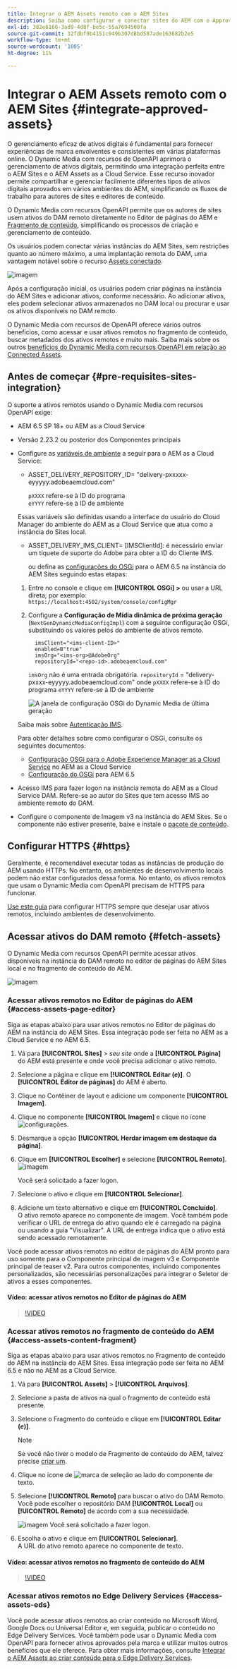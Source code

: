 ```yaml
---
title: Integrar o AEM Assets remoto com o AEM Sites
description: Saiba como configurar e conectar sites do AEM com o Approved AEM Assets.
exl-id: 382e6166-3ad9-4d8f-be5c-55a7694508fa
source-git-commit: 32fdbf9b4151c949b307d8bd587ade163682b2e5
workflow-type: tm+mt
source-wordcount: '1005'
ht-degree: 11%

---
```


# Integrar o AEM Assets remoto com o AEM Sites  {#integrate-approved-assets}

O gerenciamento eficaz de ativos digitais é fundamental para fornecer experiências de marca envolventes e consistentes em várias plataformas online. O Dynamic Media com recursos de OpenAPI aprimora o gerenciamento de ativos digitais, permitindo uma integração perfeita entre o AEM Sites e o AEM Assets as a Cloud Service. Esse recurso inovador permite compartilhar e gerenciar facilmente diferentes tipos de ativos digitais aprovados em vários ambientes do AEM, simplificando os fluxos de trabalho para autores de sites e editores de conteúdo.

O Dynamic Media com recursos OpenAPI permite que os autores de sites usem ativos do DAM remoto diretamente no Editor de páginas do AEM e [Fragmento de conteúdo](https://experienceleague.adobe.com/docs/experience-manager-65/content/assets/content-fragments/content-fragments.html?lang=pt-BR), simplificando os processos de criação e gerenciamento de conteúdo.

Os usuários podem conectar várias instâncias do AEM Sites, sem restrições quanto ao número máximo, a uma implantação remota do DAM, uma vantagem notável sobre o recurso [Assets conectado](use-assets-across-connected-assets-instances.md).

![imagem](/help/assets/assets/connected-assets-rdam.png)

Após a configuração inicial, os usuários podem criar páginas na instância do AEM Sites e adicionar ativos, conforme necessário. Ao adicionar ativos, eles podem selecionar ativos armazenados no DAM local ou procurar e usar os ativos disponíveis no DAM remoto.

O Dynamic Media com recursos de OpenAPI oferece vários outros benefícios, como acessar e usar ativos remotos no fragmento de conteúdo, buscar metadados dos ativos remotos e muito mais. Saiba mais sobre os outros [benefícios do Dynamic Media com recursos OpenAPI em relação ao Connected Assets](/help/assets/dynamic-media-open-apis-faqs.md).

## Antes de começar {#pre-requisites-sites-integration}

O suporte a ativos remotos usando o Dynamic Media com recursos OpenAPI exige:

* AEM 6.5 SP 18+ ou AEM as a Cloud Service

* Versão 2.23.2 ou posterior dos Componentes principais

* Configure as [variáveis de ambiente](/help/implementing/cloud-manager/environment-variables.md#add-variables) a seguir para o AEM as a Cloud Service:

   * ASSET_DELIVERY_REPOSITORY_ID= &quot;delivery-pxxxxx-eyyyyy.adobeaemcloud.com&quot; <br>

     `pXXXX` refere-se à ID do programa <br>
     `eYYYY` refere-se à ID de ambiente

  Essas variáveis são definidas usando a interface do usuário do Cloud Manager do ambiente do AEM as a Cloud Service que atua como a instância do Sites local.

   * ASSET_DELIVERY_IMS_CLIENT= [IMSClientId]: é necessário enviar um tíquete de suporte do Adobe para obter a ID do Cliente IMS.

     ou defina as [configurações do OSGi](https://experienceleague.adobe.com/docs/experience-manager-65/content/implementing/deploying/configuring/configuring-osgi.html?lang=pt-BR) para o AEM 6.5 na instância do AEM Sites seguindo estas etapas:

   1. Entre no console e clique em **[!UICONTROL OSGi] >** ou
usar a URL direta; por exemplo: `https://localhost:4502/system/console/configMgr`

   1. Configure a **Configuração de Mídia dinâmica de próxima geração** (`NextGenDynamicMediaConfigImpl`) com a seguinte configuração OSGi, substituindo os valores pelos do ambiente de ativos remoto.

      ```text
        imsClient="<ims-client-ID>"
        enabled=B"true"
        imsOrg="<ims-org>@AdobeOrg"
        repositoryId="<repo-id>.adobeaemcloud.com"
      ```

      `imsOrg` não é uma entrada obrigatória.
      `repositoryId` = &quot;delivery-pxxxx-eyyyyy.adobeaemcloud.com&quot;
onde `pXXXX` refere-se à ID do programa
      `eYYYY` refere-se à ID de ambiente

      ![A janela de configuração OSGi do Dynamic Media de última geração](/help/assets/assets/remote-assets-osgi.png)

  Saiba mais sobre [Autenticação IMS](https://experienceleague.adobe.com/docs/experience-manager-65/content/security/ims-config-and-admin-console.html?lang=pt-BR).

  Para obter detalhes sobre como configurar o OSGi, consulte os seguintes documentos:

   * [Configuração OSGi para o Adobe Experience Manager as a Cloud Service](https://experienceleague.adobe.com/docs/experience-manager-cloud-service/content/implementing/deploying/configuring-osgi.html?lang=pt-BR) no AEM as a Cloud Service
   * [Configuração do OSGi](https://experienceleague.adobe.com/docs/experience-manager-65/deploying/configuring/configuring-osgi.html?lang=pt-BR) para AEM 6.5

* Acesso IMS para fazer logon na instância remota do AEM as a Cloud Service DAM. Refere-se ao autor do Sites que tem acesso IMS ao ambiente remoto do DAM.

* Configure o componente de Imagem v3 na instância do AEM Sites. Se o componente não estiver presente, baixe e instale o [pacote de conteúdo](https://github.com/adobe/aem-core-wcm-components/releases/tag/core.wcm.components.reactor-2.23.0).

## Configurar HTTPS {#https}

Geralmente, é recomendável executar todas as instâncias de produção do AEM usando HTTPs. No entanto, os ambientes de desenvolvimento locais podem não estar configurados dessa forma. No entanto, os ativos remotos que usam o Dynamic Media com OpenAPI precisam de HTTPS para funcionar.

[Use este guia](https://experienceleague.adobe.com/docs/experience-manager-learn/foundation/security/use-the-ssl-wizard.html?lang=pt-BR) para configurar HTTPS sempre que desejar usar ativos remotos, incluindo ambientes de desenvolvimento.

## Acessar ativos do DAM remoto {#fetch-assets}

O Dynamic Media com recursos OpenAPI permite acessar ativos disponíveis na instância do DAM remoto no editor de páginas do AEM Sites local e no fragmento de conteúdo do AEM.

![imagem](/help/assets/assets/open-APIs.png)

### Acessar ativos remotos no Editor de páginas do AEM {#access-assets-page-editor}

Siga as etapas abaixo para usar ativos remotos no Editor de páginas do AEM na instância do AEM Sites. Essa integração pode ser feita no AEM as a Cloud Service e no AEM 6.5.

1. Vá para **[!UICONTROL Sites]** > _seu site_ onde a **[!UICONTROL Página]** do AEM está presente e onde você precisa adicionar o ativo remoto.
1. Selecione a página e clique em **[!UICONTROL Editar (_e_)]**. O **[!UICONTROL Editor de páginas]** do AEM é aberto.
1. Clique no Contêiner de layout e adicione um componente **[!UICONTROL Imagem]**.
1. Clique no componente **[!UICONTROL Imagem]** e clique no ícone ![configurações](/help/assets/assets/do-not-localize/settings-icon.svg).
1. Desmarque a opção **[!UICONTROL Herdar imagem em destaque da página]**.
1. Clique em **[!UICONTROL Escolher]** e selecione **[!UICONTROL Remoto]**.
   ![imagem](/help/assets/assets/uncheck-inherit-option.jpg)

   Você será solicitado a fazer logon.
1. Selecione o ativo e clique em **[!UICONTROL Selecionar]**.
1. Adicione um texto alternativo e clique em **[!UICONTROL Concluído]**.
   <br> O ativo remoto aparece no componente de imagem. Você também pode verificar o URL de entrega do ativo quando ele é carregado na página ou usando a guia &quot;Visualizar&quot;. A URL de entrega indica que o ativo está sendo acessado remotamente.

Você pode acessar ativos remotos no editor de páginas do AEM pronto para uso somente para o Componente principal de imagem v3 e Componente principal de teaser v2. Para outros componentes, incluindo componentes personalizados, são necessárias personalizações para integrar o Seletor de ativos a esses componentes.

#### Vídeo: acessar ativos remotos no Editor de páginas do AEM

>[!VIDEO](https://video.tv.adobe.com/v/3427666)

### Acessar ativos remotos no fragmento de conteúdo do AEM {#access-assets-content-fragment}

Siga as etapas abaixo para usar ativos remotos no Fragmento de conteúdo do AEM na instância do AEM Sites. Essa integração pode ser feita no AEM 6.5 e não no AEM as a Cloud Service.

1. Vá para **[!UICONTROL Assets]** > **[!UICONTROL Arquivos]**.
1. Selecione a pasta de ativos na qual o fragmento de conteúdo está presente.
1. Selecione o Fragmento do conteúdo e clique em **[!UICONTROL Editar (_e_)]**.

   >[!NOTE]
   >
   >Se você não tiver o modelo de Fragmento de conteúdo do AEM, talvez precise [criar um](https://experienceleague.adobe.com/docs/experience-manager-65/content/assets/content-fragments/content-fragments-models.html?lang=pt-BR).

1. Clique no ícone de ![marca de seleção](/help/assets/assets/do-not-localize/checkmark-icon.svg) ao lado do componente de texto.
1. Selecione **[!UICONTROL Remoto]** para buscar o ativo do DAM Remoto. <br>
Você pode escolher o repositório DAM **[!UICONTROL Local]** ou **[!UICONTROL Remoto]** de acordo com a sua necessidade.

   ![imagem](/help/assets/assets/cf-pick.jpg)
Você será solicitado a fazer logon.
1. Escolha o ativo e clique em **[!UICONTROL Selecionar]**.
   <br> A URL do ativo remoto aparece no componente de texto.

#### Vídeo: acessar ativos remotos no fragmento de conteúdo do AEM

>[!VIDEO](https://video.tv.adobe.com/v/3427667)

### Acessar ativos remotos no Edge Delivery Services {#access-assets-eds}

Você pode acessar ativos remotos ao criar conteúdo no Microsoft Word, Google Docs ou Universal Editor e, em seguida, publicar o conteúdo no Edge Delivery Services. Você também pode usar o Dynamic Media com OpenAPI para fornecer ativos aprovados pela marca e utilizar muitos outros benefícios que ele oferece. Para obter mais informações, consulte [Integrar o AEM Assets ao criar conteúdo para o Edge Delivery Services](/help/assets/integrate-aem-assets-edge-delivery-services.md).
